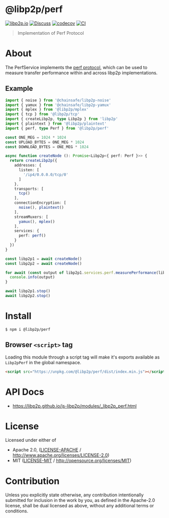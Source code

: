 # @libp2p/perf

[![libp2p.io](https://img.shields.io/badge/project-libp2p-yellow.svg?style=flat-square)](http://libp2p.io/)
[![Discuss](https://img.shields.io/discourse/https/discuss.libp2p.io/posts.svg?style=flat-square)](https://discuss.libp2p.io)
[![codecov](https://img.shields.io/codecov/c/github/libp2p/js-libp2p.svg?style=flat-square)](https://codecov.io/gh/libp2p/js-libp2p)
[![CI](https://img.shields.io/github/actions/workflow/status/libp2p/js-libp2p/main.yml?branch=main\&style=flat-square)](https://github.com/libp2p/js-libp2p/actions/workflows/main.yml?query=branch%3Amain)

> Implementation of Perf Protocol

# About

<!--

!IMPORTANT!

Everything in this README between "# About" and "# Install" is automatically
generated and will be overwritten the next time the doc generator is run.

To make changes to this section, please update the @packageDocumentation section
of src/index.js or src/index.ts

To experiment with formatting, please run "npm run docs" from the root of this
repo and examine the changes made.

-->

The PerfService implements the [perf protocol](https://github.com/libp2p/specs/blob/master/perf/perf.md), which can be used to measure transfer performance within and across libp2p implementations.

## Example

```typescript
import { noise } from '@chainsafe/libp2p-noise'
import { yamux } from '@chainsafe/libp2p-yamux'
import { mplex } from '@libp2p/mplex'
import { tcp } from '@libp2p/tcp'
import { createLibp2p, type Libp2p } from 'libp2p'
import { plaintext } from '@libp2p/plaintext'
import { perf, type Perf } from '@libp2p/perf'

const ONE_MEG = 1024 * 1024
const UPLOAD_BYTES = ONE_MEG * 1024
const DOWNLOAD_BYTES = ONE_MEG * 1024

async function createNode (): Promise<Libp2p<{ perf: Perf }>> {
  return createLibp2p({
    addresses: {
      listen: [
        '/ip4/0.0.0.0/tcp/0'
      ]
    },
    transports: [
      tcp()
    ],
    connectionEncryption: [
      noise(), plaintext()
    ],
    streamMuxers: [
      yamux(), mplex()
    ],
    services: {
      perf: perf()
    }
  })
}

const libp2p1 = await createNode()
const libp2p2 = await createNode()

for await (const output of libp2p1.services.perf.measurePerformance(libp2p2.getMultiaddrs()[0], UPLOAD_BYTES, DOWNLOAD_BYTES)) {
  console.info(output)
}

await libp2p1.stop()
await libp2p2.stop()
```

# Install

```console
$ npm i @libp2p/perf
```

## Browser `<script>` tag

Loading this module through a script tag will make it's exports available as `Libp2pPerf` in the global namespace.

```html
<script src="https://unpkg.com/@libp2p/perf/dist/index.min.js"></script>
```

# API Docs

- <https://libp2p.github.io/js-libp2p/modules/_libp2p_perf.html>

# License

Licensed under either of

- Apache 2.0, ([LICENSE-APACHE](https://github.com/libp2p/js-libp2p/blob/main/packages/protocol-perf/LICENSE-APACHE) / <http://www.apache.org/licenses/LICENSE-2.0>)
- MIT ([LICENSE-MIT](https://github.com/libp2p/js-libp2p/blob/main/packages/protocol-perf/LICENSE-MIT) / <http://opensource.org/licenses/MIT>)

# Contribution

Unless you explicitly state otherwise, any contribution intentionally submitted for inclusion in the work by you, as defined in the Apache-2.0 license, shall be dual licensed as above, without any additional terms or conditions.
